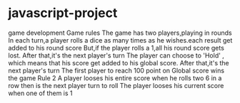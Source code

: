 # javascript-project
game development
  Game rules
    The game has two players,playing in rounds
    In each turn,a player rolls a dice as many times as he wishes.each result get added to his round score
    But,if the player rolls a 1,all his round score gets lost. After that,it's the next player's turn
    The player can choose to 'Hold' , which means that his score get added to his global score. After that,it's the next player's turn
    The first player to reach 100 point on Global score wins the game
 Rule 2
 A player looses his entire score when he rolls two 6 in a row then is the next player turn to roll
 The player looses his current score when one of them is 1
